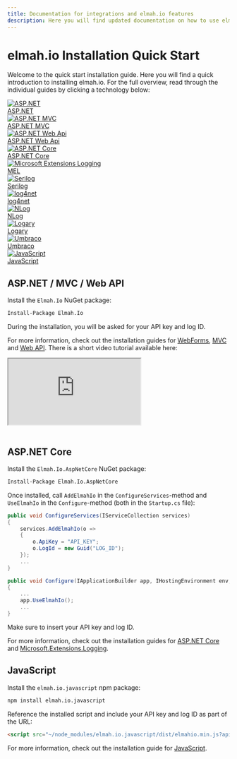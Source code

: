 ```yaml
---
title: Documentation for integrations and elmah.io features
description: Here you will find updated documentation on how to use elmah.io. From our different integrations to all of the features available, this is the place to look for help.
---
```


# elmah.io Installation Quick Start

Welcome to the quick start installation guide. Here you will find a quick introduction to installing elmah.io. For the full overview, read through the individual guides by clicking a technology below:

<div class="guides-boxes row">
    <div class="guide-col col-4 col-sm-3 col-md-4 col-lg-3 col-xl-2">
        <a href="https://docs.elmah.io/logging-to-elmah-io-from-elmah/" title="ASP.NET">
            <div class="guide-box">
                <div class="guide-image">
                    <img class="no-lightbox" src="assets/img/guides/aspnet.png" alt="ASP.NET" />
                </div>
                <div class="guide-title">ASP.NET</div>
            </div>
        </a>
    </div>
    <div class="guide-col col-4 col-sm-3 col-md-4 col-lg-3 col-xl-2">
        <a href="https://docs.elmah.io/logging-to-elmah-io-from-aspnet-mvc/" title="ASP.NET MVC">
            <div class="guide-box">
                <div class="guide-image">
                    <img class="no-lightbox" src="assets/img/guides/aspnet.png" alt="ASP.NET MVC" />
                </div>
                <div class="guide-title"><span>ASP.NET MVC</span></div>
            </div>
        </a>
    </div>
    <div class="guide-col col-4 col-sm-3 col-md-4 col-lg-3 col-xl-2">
        <a href="https://docs.elmah.io/logging-to-elmah-io-from-web-api/" title="ASP.NET Web Api">
            <div class="guide-box">
                <div class="guide-image">
                    <img class="no-lightbox" src="assets/img/guides/aspnet.png" alt="ASP.NET Web Api" />
                </div>
                <div class="guide-title">ASP.NET Web Api</div>
            </div>
        </a>
    </div>
    <div class="guide-col col-4 col-sm-3 col-md-4 col-lg-3 col-xl-2">
        <a href="https://docs.elmah.io/logging-to-elmah-io-from-aspnet-core/" title="ASP.NET Core">
            <div class="guide-box">
                <div class="guide-image">
                    <img class="no-lightbox" src="assets/img/guides/aspnetcore.png" alt="ASP.NET Core" />
                </div>
                <div class="guide-title">ASP.NET Core</div>
            </div>
        </a>
    </div>
    <div class="guide-col col-4 col-sm-3 col-md-4 col-lg-3 col-xl-2">
        <a href="https://docs.elmah.io/logging-to-elmah-io-from-microsoft-extensions-logging/" title="Microsoft Extensions Logging">
            <div class="guide-box">
                <div class="guide-image">
                    <img class="no-lightbox" src="assets/img/guides/microsoft.png" alt="Microsoft Extensions Logging" />
                </div>
                <div class="guide-title">MEL</div>
            </div>
        </a>
    </div>
    <div class="guide-col col-4 col-sm-3 col-md-4 col-lg-3 col-xl-2">
        <a href="https://docs.elmah.io/logging-to-elmah-io-from-serilog/" title="Serilog">
            <div class="guide-box">
                <div class="guide-image">
                    <img class="no-lightbox" src="assets/img/guides/serilog.png" alt="Serilog" />
                </div>
                <div class="guide-title">Serilog</div>
            </div>
        </a>
    </div>
    <div class="guide-col col-4 col-sm-3 col-md-4 col-lg-3 col-xl-2">
        <a href="https://docs.elmah.io/logging-to-elmah-io-from-log4net/" title="log4net">
            <div class="guide-box">
                <div class="guide-image">
                    <img class="no-lightbox" src="assets/img/guides/log4net.png" alt="log4net" />
                </div>
                <div class="guide-title">log4net</div>
            </div>
        </a>
    </div>
    <div class="guide-col col-4 col-sm-3 col-md-4 col-lg-3 col-xl-2">
        <a href="https://docs.elmah.io/logging-to-elmah-io-from-nlog/" title="NLog">
            <div class="guide-box">
                <div class="guide-image">
                    <img class="no-lightbox" src="assets/img/guides/nlog.png" alt="NLog" />
                </div>
                <div class="guide-title">NLog</div>
            </div>
        </a>
    </div>
    <div class="guide-col col-4 col-sm-3 col-md-4 col-lg-3 col-xl-2">
        <a href="https://docs.elmah.io/logging-to-elmah-io-from-logary/" title="Logary">
            <div class="guide-box">
                <div class="guide-image">
                    <img class="no-lightbox" src="assets/img/guides/logary.png" alt="Logary" />
                </div>
                <div class="guide-title">Logary</div>
            </div>
        </a>
    </div>
    <div class="guide-col col-4 col-sm-3 col-md-4 col-lg-3 col-xl-2">
        <a href="https://docs.elmah.io/logging-to-elmah-io-from-umbraco/" title="Umbraco">
            <div class="guide-box">
                <div class="guide-image">
                    <img class="no-lightbox" src="assets/img/guides/umbraco.png" alt="Umbraco" />
                </div>
                <div class="guide-title">Umbraco</div>
            </div>
        </a>
    </div>
    <div class="guide-col col-4 col-sm-3 col-md-4 col-lg-3 col-xl-2">
        <a href="https://docs.elmah.io/logging-to-elmah-io-from-javascript/" title="JavaScript">
            <div class="guide-box">
                <div class="guide-image">
                    <img class="no-lightbox" src="assets/img/guides/javascript.png" alt="JavaScript" />
                </div>
                <div class="guide-title">JavaScript</div>
            </div>
        </a>
    </div>
</div>

## ASP.NET / MVC / Web API

Install the `Elmah.Io` NuGet package:

```ps
Install-Package Elmah.Io
```

During the installation, you will be asked for your API key and log ID.

For more information, check out the installation guides for [WebForms](/logging-to-elmah-io-from-elmah/), [MVC](/logging-to-elmah-io-from-aspnet-mvc/) and [Web API](/logging-to-elmah-io-from-web-api/). There is a short video tutorial available here:

<div class="embed-responsive embed-responsive-16by9">
  <iframe class="embed-responsive-item" src="https://www.youtube.com/embed/OeQG2PkSpSE?rel=0" allowfullscreen></iframe>
</div><br/>

## ASP.NET Core

Install the `Elmah.Io.AspNetCore` NuGet package:

```ps
Install-Package Elmah.Io.AspNetCore
```

Once installed, call `AddElmahIo` in the `ConfigureServices`-method and `UseElmahIo` in the `Configure`-method (both in the `Startup.cs` file):

```csharp
public void ConfigureServices(IServiceCollection services)
{
    services.AddElmahIo(o =>
    {
        o.ApiKey = "API_KEY";
        o.LogId = new Guid("LOG_ID");
    });
    ...
}

public void Configure(IApplicationBuilder app, IHostingEnvironment env, ILoggerFactory fac)
{
    ...
    app.UseElmahIo();
    ...
}
```

Make sure to insert your API key and log ID.

For more information, check out the installation guides for [ASP.NET Core](/logging-to-elmah-io-from-aspnet-core/) and [Microsoft.Extensions.Logging](/logging-to-elmah-io-from-microsoft-extensions-logging/).

## JavaScript

Install the `elmah.io.javascript` npm package:

```ps
npm install elmah.io.javascript
```

Reference the installed script and include your API key and log ID as part of the URL:

```html
<script src="~/node_modules/elmah.io.javascript/dist/elmahio.min.js?apiKey=YOUR-API-KEY&logId=YOUR-LOG-ID" type="text/javascript"></script>
```

For more information, check out the installation guide for [JavaScript](/logging-to-elmah-io-from-javascript/).